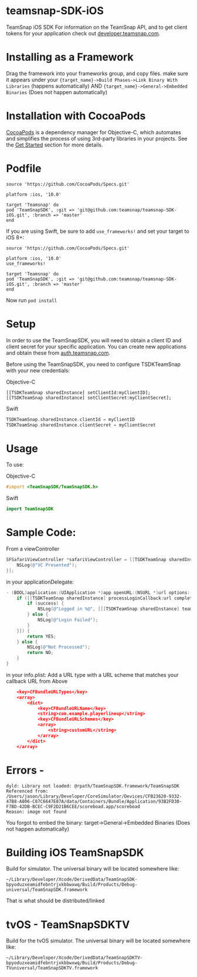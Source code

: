 # teamsnap-SDK-iOS
TeamSnap iOS SDK
For information on the TeamSnap API, and to get client tokens for your application check out [developer.teamsnap.com](http://developer.teamsnap.com).

# Installing as a Framework
Drag the framework into your frameworks group, and copy files. 
make sure it appears under your `{target_name}->Build Phases->Link Binary With Libraries` (happens automatically) AND
`{target_name}->General->Embedded Binaries` (Does not happen automatically)

# Installation with CocoaPods

[CocoaPods](http://cocoapods.org/) is a dependency manager for Objective-C, which automates and simplifies the process of using 3rd-party libraries in your projects. See the [Get Started](http://cocoapods.org/#get_started) section for more details.

# Podfile
```
source 'https://github.com/CocoaPods/Specs.git'

platform :ios, '10.0'

target 'Teamsnap' do
pod 'TeamSnapSDK', :git => 'git@github.com:teamsnap/teamsnap-SDK-iOS.git', :branch => 'master'
end
```

If you are using Swift, be sure to add `use_frameworks!` and set your target to iOS 8+:
```
source 'https://github.com/CocoaPods/Specs.git'

platform :ios, '10.0'
use_frameworks!

target 'Teamsnap' do
pod 'TeamSnapSDK', :git => 'git@github.com:teamsnap/teamsnap-SDK-iOS.git', :branch => 'master'
end
```

Now run ```pod install```

# Setup

In order to use the TeamSnapSDK, you will need to obtain a client ID and client secret for your specific application. You can create new applications and obtain these from [auth.teamsnap.com](https://auth.teamsnap.com/oauth/applications).

Before using the TeamSnapSDK, you need to configure TSDKTeamSnap with your new credentials:

Objective-C
``` objc
[[TSDKTeamSnap sharedInstance] setClientId:myClientID];
[[TSDKTeamSnap sharedInstance] setClientSecret:myClientSecret];
```

Swift
``` swift
TSDKTeamSnap.sharedInstance.clientId = myClientID
TSDKTeamSnap.sharedInstance.clientSecret = myClientSecret
```

# Usage

To use:

Objective-C
```objective-c
#import <TeamSnapSDK/TeamSnapSDK.h>
```

Swift
```swift
import TeamSnapSDK
```

# Sample Code:
From a viewController
```objective-c
SFSafariViewController *safariViewController = [[TSDKTeamSnap sharedInstance] presentLoginInViewController:self animated:YES clientId:@"XXXXXXXXXXXXXXXXXX" scope:@"read+write" redirectURL:@"customURL://" completion:^{
    NSLog(@"VC Presented");
}];
```

in your applicationDelegate:
```objective-c
- (BOOL)application:(UIApplication *)app openURL:(NSURL *)url options:(NSDictionary<NSString *,id> *)options {
    if ([[TSDKTeamSnap sharedInstance] processLoginCallback:url completion:^(BOOL success, NSError * _Nullable error) {
        if (success) {
            NSLog(@"Logged in %@", [[[TSDKTeamSnap sharedInstance] teamSnapUser] firstName]);
        } else {
            NSLog(@"Login Failed");
        }
    }]) {
        return YES;
    } else {
        NSLog(@"Not Processed");
        return NO;
    }
}
```

in your info.plist:
Add a URL type with a URL scheme that matches your callback URL from Above
```JSON
	<key>CFBundleURLTypes</key>
	<array>
		<dict>
			<key>CFBundleURLName</key>
			<string>com.example.playerlineup</string>
			<key>CFBundleURLSchemes</key>
			<array>
				<string>customURL</string>
			</array>
		</dict>
	</array>
```


# Errors - 
```
dyld: Library not loaded: @rpath/TeamSnapSDK.framework/TeamSnapSDK
Referenced from: /Users/jason/Library/Developer/CoreSimulator/Devices/CFB23620-9332-47B8-A806-C87C6647E87A/data/Containers/Bundle/Application/93B2FD30-F7BD-42DB-BCEC-C9F2D21B6CEE/scoreboad.app/scoreboad
Reason: image not found
```
  
You forgot to embed the binary:
target->General->Embedded Binaries (Does not happen automatically)

# Building iOS TeamSnapSDK
Build for simulator. The universal binary will be located somewhere like:
```
~/Library/Developer/Xcode/DerivedData/TeamSnapSDK-bpyoduzxeamidfebntrjxkbbwxwq/Build/Products/Debug-universal/TeamSnapSDK.framework
```

That is what should be distributed/linked

# tvOS - TeamSnapSDKTV
Build for the tvOS simulator. The universal binary will be located somewhere like:
```
~/Library/Developer/Xcode/DerivedData/TeamSnapSDKTV-bpyoduzxeamidfebntrjxkbbwxwq/Build/Products/Debug-TVuniversal/TeamSnapSDKTV.framework
```

